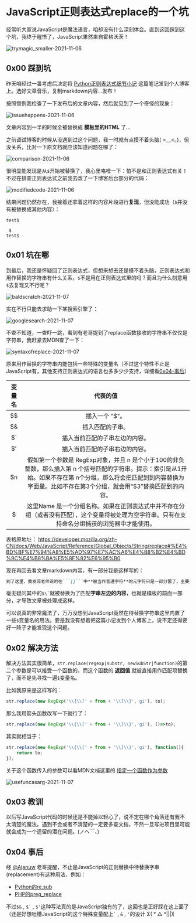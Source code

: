 # JavaScript正则表达式replace的一个坑

经常听大家说JavaScript是魔法语言，咱却没有什么深刻体会。直到这回踩到这个坑，我终于醒悟了，JavaScript果然来自霍格沃茨！  

![trymagic_smaller-2021-11-06](https://cdn.jsdelivr.net/gh/cat-note/bottleassets@latest/img/trymagic_smaller-2021-11-06.jpg)  

## 0x00 踩到坑  

昨天咱经过一番考虑后决定将 [Python正则表达式细节小记](https://www.cnblogs.com/somebottle/p/python_notes_of_regex.html) 这篇笔记发到个人博客上。选好文章音乐，复制markdown内容...发布！  

按照惯例我检查了一下发布后的文章内容，然后就见到了一个奇怪的现象：  

![issuehappens-2021-11-06](https://cdn.jsdelivr.net/gh/cat-note/bottleassets@latest/img/issuehappens-2021-11-06.png)  

文章内容到一半的时候全被替换成 **模板里的HTML** 了...

之前调试博客的时候从没遇到过这个问题，我一时就有点摸不着头脑( >﹏<。)，但没关系，比对一下原文档就应该知道问题在哪了：  

![comparison-2021-11-06](https://cdn.jsdelivr.net/gh/cat-note/bottleassets@latest/img/comparison-2021-11-06.png)  

很明显能发现是从```$```开始被替换了，我心里咯噔一下：怕不是和正则表达式有关！不过在排查正则表达式之前我去改了一下博客后台部分的代码：  

![modifiedcode-2021-11-06](https://cdn.jsdelivr.net/gh/cat-note/bottleassets@latest/img/modifiedcode-2021-11-06.jpg)  

结果问题仍然存在，我接着还拿着这样的内容片段进行**复现**，但没能成功（```$```并没有被替换成其他内容）：  

```
test$

 $ 
test$
```

## 0x01 坑在哪  

到最后，我还是怀疑回了正则表达式，但想来想去还是摸不着头脑，正则表达式和用作替换的字符串有什么关系，```$```不是用在正则表达式里的吗？而且为什么刻意用```$```去复现又不行呢？  

![baldscratch-2021-11-07](https://cdn.jsdelivr.net/gh/cat-note/bottleassets@latest/img/baldscratch-2021-11-07.jpg)

实在不行只能去求助一下某搜索引擎了：  

![googlesearch-2021-11-07](https://cdn.jsdelivr.net/gh/cat-note/bottleassets@latest/img/googlesearch-2021-11-07.png)  

不查不知道，一查吓一跳，看到有老哥提到了replace函数接收的字符串不仅仅是字符串，我赶紧去MDN查了一下：  

![syntaxofreplace-2021-11-07](https://cdn.jsdelivr.net/gh/cat-note/bottleassets@latest/img/syntaxofreplace-2021-11-07.jpg)  

原来用作替换的字符串内能包括一些特殊的变量名（不过这个特性不止是JavaScript有，其他支持正则表达式的语言也多多少少支持，详细看[0x04-事后](#0x04-事后)）  

| 变量名 | 代表的值 |
|:---:|:---:|
| $$ | 插入一个 "$"。 |
| $& | 插入匹配的子串。 |
| $` | 插入当前匹配的子串左边的内容。 |
| $' | 插入当前匹配的子串右边的内容。 |
| $n | 假如第一个参数是 RegExp对象，并且 n 是个小于100的非负整数，那么插入第 n 个括号匹配的字符串。提示：索引是从1开始。如果不存在第 n个分组，那么将会把匹配到到内容替换为字面量。比如不存在第3个分组，就会用“$3”替换匹配到的内容。 |
| $<Name> | 这里Name 是一个分组名称。如果在正则表达式中并不存在分组（或者没有匹配），这个变量将被处理为空字符串。只有在支持命名分组捕获的浏览器中才能使用。 |

表格原地址：  https://developer.mozilla.org/zh-CN/docs/Web/JavaScript/Reference/Global_Objects/String/replace#%E4%BD%BF%E7%94%A8%E5%AD%97%E7%AC%A6%E4%B8%B2%E4%BD%9C%E4%B8%BA%E5%8F%82%E6%95%B0  

现在再回去看文章markdown内容，有一部分我是这样写的：  

```markdown
到了这里，我发现老师说的在```[]```中**被当作普通字符**的元字符只是一部分罢了，主要是 ```*```，```?```，```+```，```{}```，```()```，```$``` 这些元字符。
```

毫无疑问其中的``` $\` ```就被替换为了匹配**字串左边的内容**，也就是模板的前面一部分，才导致文章被处理成这样。  

可以说真的非常魔法了，万万没想到JavaScript竟然在待替换字符串这里内置了一些```$```变量名的用法。要是我没有想着把这篇小记发到个人博客上，说不定还得要好一阵子才能发现这个问题。  

## 0x02 解决方法  

解决方法其实很简单，```str.replace(regexp|substr, newSubStr|function)```的第二个参数是可以接受一个函数的，而这个函数的 **返回值** 就被直接用作匹配项替换了，而不是先寻找一遍```$```变量名。  

比如我原来是这样写的：

```javascript
str.replace(new RegExp('\\{\\[' + from + '\\]\\}','gi'), to);
```

那么我用箭头函数改写一下就行了：  

```javascript
str.replace(new RegExp('\\{\\[' + from + '\\]\\}','gi'), ()=>to);
```

其实就相当于：  

```javascript
str.replace(new RegExp('\\{\\[' + from + '\\]\\}','gi'), function(){
    return to;
});
```

关于这个函数传入的参数可以看MDN文档这里的 [指定一个函数作为参数](https://developer.mozilla.org/zh-CN/docs/Web/JavaScript/Reference/Global_Objects/String/replace#%E6%8C%87%E5%AE%9A%E4%B8%80%E4%B8%AA%E5%87%BD%E6%95%B0%E4%BD%9C%E4%B8%BA%E5%8F%82%E6%95%B0)  

![usefuncasarg-2021-11-07](https://cdn.jsdelivr.net/gh/cat-note/bottleassets@latest/img/usefuncasarg-2021-11-07.jpg)  

## 0x03 教训  

以后写JavaScript代码的时候还是不能掉以轻心了，说不定在哪个角落还有我不太清楚的魔法。遇到不会或者不清楚的一定要多查文档，不然一旦写进项目里可能就会成为一个遗留的潜在问题。(ノへ￣、)   

## 0x04 事后  

经 [@Ajanuw](https://github.com/januwA) 老哥提醒，不止是JavaScript的正则替换中待替换字串(replacement)有这种用法，例如：  

* [Python的re.sub](https://docs.python.org/zh-cn/3/library/re.html#re.sub)  
* [PHP的preg_replace](https://www.php.net/preg_replace/)  

不过```$&``` , ``` $` ``` , ``` $' ```这种写法真的是JavaScript独有的了，这回也是正好踩在这上面了（还是好想吐槽JavaScript的这个特殊变量配上``` ` ``` , ``` & ``` , ```'```的设计 Σ( ° △ °|||)︴  